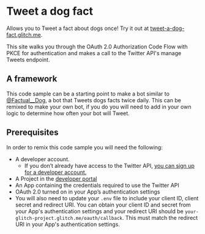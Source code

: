 # Tweet a dog fact

Allows you to Tweet a fact about dogs once! Try it out at [tweet-a-dog-fact.glitch.me](tweet-a-dog-fact.glitch.me).

This site walks you through the OAuth 2.0 Authorization Code Flow with PKCE for authentication and makes a call to the Twitter API's manage Tweets endpoint.

## A framework

This code sample can be a starting point to make a bot similar to [@Factual\_\_Dog](https://twitter.com/Factual__Dog), a bot that Tweets dogs facts twice daily. This can be remixed to make your own bot, if you do you will need to add in your own logic to determine how often your bot will Tweet.

## Prerequisites

In order to remix this code sample you will need the following:

- A developer account.
  - If you don’t already have access to the Twitter API, [you can sign up for a developer account.](http://t.co/signup)
- A Project in the [developer portal](https://developer.twitter.com/en/portal/dashboard)
- An App containing the credentials required to use the Twitter API
- OAuth 2.0 turned on in your App’s authentication settings
- You will also need to update your `.env` file to include your client ID, client secret and redirect URI. You can obtain your client ID and secret from your App's authentication settings and your redirect URI should be `your-glitch-project.glitch.me/oauth/callback`. This must match the redirect URI in your App's authentication settings.
